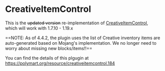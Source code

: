 # CreativeItemControl

This is the ~~updated version~~ re-implementation of [CreativeItemControl](https://github.com/cybertiger/Bukkit-CreativeItemControl/), which will work with 1.7.10 - 1.19.x

==NOTE:  As of 4.4.2, the plugin uses the list of Creative inventory items are auto-generated based on Mojang's implementation.  We no longer need to worry about missing new blocks/items!!==

You can find the details of this plgugin at https://polymart.org/resource/creativeitemcontrol.184

